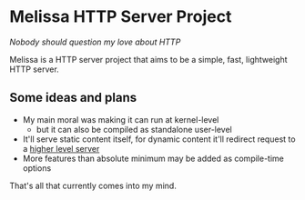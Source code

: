 # Melissa HTTP Server Project
*Nobody should question my love about HTTP*

Melissa is a HTTP server project that aims to be a simple, fast, lightweight HTTP server.
## Some ideas and plans
- My main moral was making it can run at kernel-level
	- but it can also be compiled as standalone user-level
- It'll serve static content itself, for dynamic content it'll redirect request to a [higher level server](https://github.com/PEPSIMANTR/AlyssaHTTPServer)
- More features than absolute minimum may be added as compile-time options

That's all that currently comes into my mind.